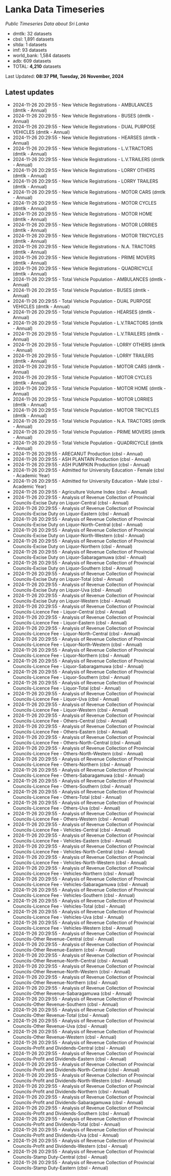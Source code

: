 # Lanka Data Timeseries
*Public Timeseries Data about Sri Lanka*

* dmtlk: 32 datasets
* cbsl: 1,891 datasets
* sltda: 1 datasets
* imf: 93 datasets
* world_bank: 1,584 datasets
* adb: 609 datasets
* TOTAL: **4,210** datasets

Last Updated: **08:37 PM, Tuesday, 26 November, 2024**

## Latest updates

* 2024-11-26 20:29:55 - New Vehicle Registrations - AMBULANCES (dmtlk - Annual)
* 2024-11-26 20:29:55 - New Vehicle Registrations - BUSES (dmtlk - Annual)
* 2024-11-26 20:29:55 - New Vehicle Registrations - DUAL PURPOSE VEHICLES (dmtlk - Annual)
* 2024-11-26 20:29:55 - New Vehicle Registrations - HEARSES (dmtlk - Annual)
* 2024-11-26 20:29:55 - New Vehicle Registrations - L.V.TRACTORS (dmtlk - Annual)
* 2024-11-26 20:29:55 - New Vehicle Registrations - L.V.TRAILERS (dmtlk - Annual)
* 2024-11-26 20:29:55 - New Vehicle Registrations - LORRY OTHERS (dmtlk - Annual)
* 2024-11-26 20:29:55 - New Vehicle Registrations - LORRY TRAILERS (dmtlk - Annual)
* 2024-11-26 20:29:55 - New Vehicle Registrations - MOTOR CARS (dmtlk - Annual)
* 2024-11-26 20:29:55 - New Vehicle Registrations - MOTOR CYCLES (dmtlk - Annual)
* 2024-11-26 20:29:55 - New Vehicle Registrations - MOTOR HOME (dmtlk - Annual)
* 2024-11-26 20:29:55 - New Vehicle Registrations - MOTOR LORRIES (dmtlk - Annual)
* 2024-11-26 20:29:55 - New Vehicle Registrations - MOTOR TRICYCLES (dmtlk - Annual)
* 2024-11-26 20:29:55 - New Vehicle Registrations - N.A. TRACTORS (dmtlk - Annual)
* 2024-11-26 20:29:55 - New Vehicle Registrations - PRIME MOVERS (dmtlk - Annual)
* 2024-11-26 20:29:55 - New Vehicle Registrations - QUADRICYCLE (dmtlk - Annual)
* 2024-11-26 20:29:55 - Total Vehicle Population - AMBULANCES (dmtlk - Annual)
* 2024-11-26 20:29:55 - Total Vehicle Population - BUSES (dmtlk - Annual)
* 2024-11-26 20:29:55 - Total Vehicle Population - DUAL PURPOSE VEHICLES (dmtlk - Annual)
* 2024-11-26 20:29:55 - Total Vehicle Population - HEARSES (dmtlk - Annual)
* 2024-11-26 20:29:55 - Total Vehicle Population - L.V.TRACTORS (dmtlk - Annual)
* 2024-11-26 20:29:55 - Total Vehicle Population - L.V.TRAILERS (dmtlk - Annual)
* 2024-11-26 20:29:55 - Total Vehicle Population - LORRY OTHERS (dmtlk - Annual)
* 2024-11-26 20:29:55 - Total Vehicle Population - LORRY TRAILERS (dmtlk - Annual)
* 2024-11-26 20:29:55 - Total Vehicle Population - MOTOR CARS (dmtlk - Annual)
* 2024-11-26 20:29:55 - Total Vehicle Population - MOTOR CYCLES (dmtlk - Annual)
* 2024-11-26 20:29:55 - Total Vehicle Population - MOTOR HOME (dmtlk - Annual)
* 2024-11-26 20:29:55 - Total Vehicle Population - MOTOR LORRIES (dmtlk - Annual)
* 2024-11-26 20:29:55 - Total Vehicle Population - MOTOR TRICYCLES (dmtlk - Annual)
* 2024-11-26 20:29:55 - Total Vehicle Population - N.A. TRACTORS (dmtlk - Annual)
* 2024-11-26 20:29:55 - Total Vehicle Population - PRIME MOVERS (dmtlk - Annual)
* 2024-11-26 20:29:55 - Total Vehicle Population - QUADRICYCLE (dmtlk - Annual)
* 2024-11-26 20:29:55 - ARECANUT Production (cbsl - Annual)
* 2024-11-26 20:29:55 - ASH PLANTAIN Production (cbsl - Annual)
* 2024-11-26 20:29:55 - ASH PUMPKIN Production (cbsl - Annual)
* 2024-11-26 20:29:55 - Admitted for University Education - Female (cbsl - Academic Year)
* 2024-11-26 20:29:55 - Admitted for University Education - Male (cbsl - Academic Year)
* 2024-11-26 20:29:55 - Agriculture Volume Index (cbsl - Annual)
* 2024-11-26 20:29:55 - Analysis of Revenue Collection of Provincial Councils-Excise Duty on Liquor-Central (cbsl - Annual)
* 2024-11-26 20:29:55 - Analysis of Revenue Collection of Provincial Councils-Excise Duty on Liquor-Eastern (cbsl - Annual)
* 2024-11-26 20:29:55 - Analysis of Revenue Collection of Provincial Councils-Excise Duty on Liquor-North-Central (cbsl - Annual)
* 2024-11-26 20:29:55 - Analysis of Revenue Collection of Provincial Councils-Excise Duty on Liquor-North-Western (cbsl - Annual)
* 2024-11-26 20:29:55 - Analysis of Revenue Collection of Provincial Councils-Excise Duty on Liquor-Northern (cbsl - Annual)
* 2024-11-26 20:29:55 - Analysis of Revenue Collection of Provincial Councils-Excise Duty on Liquor-Sabaragamuwa (cbsl - Annual)
* 2024-11-26 20:29:55 - Analysis of Revenue Collection of Provincial Councils-Excise Duty on Liquor-Southern (cbsl - Annual)
* 2024-11-26 20:29:55 - Analysis of Revenue Collection of Provincial Councils-Excise Duty on Liquor-Total (cbsl - Annual)
* 2024-11-26 20:29:55 - Analysis of Revenue Collection of Provincial Councils-Excise Duty on Liquor-Uva (cbsl - Annual)
* 2024-11-26 20:29:55 - Analysis of Revenue Collection of Provincial Councils-Excise Duty on Liquor-Western (cbsl - Annual)
* 2024-11-26 20:29:55 - Analysis of Revenue Collection of Provincial Councils-Licence Fee - Liquor-Central (cbsl - Annual)
* 2024-11-26 20:29:55 - Analysis of Revenue Collection of Provincial Councils-Licence Fee - Liquor-Eastern (cbsl - Annual)
* 2024-11-26 20:29:55 - Analysis of Revenue Collection of Provincial Councils-Licence Fee - Liquor-North-Central (cbsl - Annual)
* 2024-11-26 20:29:55 - Analysis of Revenue Collection of Provincial Councils-Licence Fee - Liquor-North-Western (cbsl - Annual)
* 2024-11-26 20:29:55 - Analysis of Revenue Collection of Provincial Councils-Licence Fee - Liquor-Northern (cbsl - Annual)
* 2024-11-26 20:29:55 - Analysis of Revenue Collection of Provincial Councils-Licence Fee - Liquor-Sabaragamuwa (cbsl - Annual)
* 2024-11-26 20:29:55 - Analysis of Revenue Collection of Provincial Councils-Licence Fee - Liquor-Southern (cbsl - Annual)
* 2024-11-26 20:29:55 - Analysis of Revenue Collection of Provincial Councils-Licence Fee - Liquor-Total (cbsl - Annual)
* 2024-11-26 20:29:55 - Analysis of Revenue Collection of Provincial Councils-Licence Fee - Liquor-Uva (cbsl - Annual)
* 2024-11-26 20:29:55 - Analysis of Revenue Collection of Provincial Councils-Licence Fee - Liquor-Western (cbsl - Annual)
* 2024-11-26 20:29:55 - Analysis of Revenue Collection of Provincial Councils-Licence Fee - Others-Central (cbsl - Annual)
* 2024-11-26 20:29:55 - Analysis of Revenue Collection of Provincial Councils-Licence Fee - Others-Eastern (cbsl - Annual)
* 2024-11-26 20:29:55 - Analysis of Revenue Collection of Provincial Councils-Licence Fee - Others-North-Central (cbsl - Annual)
* 2024-11-26 20:29:55 - Analysis of Revenue Collection of Provincial Councils-Licence Fee - Others-North-Western (cbsl - Annual)
* 2024-11-26 20:29:55 - Analysis of Revenue Collection of Provincial Councils-Licence Fee - Others-Northern (cbsl - Annual)
* 2024-11-26 20:29:55 - Analysis of Revenue Collection of Provincial Councils-Licence Fee - Others-Sabaragamuwa (cbsl - Annual)
* 2024-11-26 20:29:55 - Analysis of Revenue Collection of Provincial Councils-Licence Fee - Others-Southern (cbsl - Annual)
* 2024-11-26 20:29:55 - Analysis of Revenue Collection of Provincial Councils-Licence Fee - Others-Total (cbsl - Annual)
* 2024-11-26 20:29:55 - Analysis of Revenue Collection of Provincial Councils-Licence Fee - Others-Uva (cbsl - Annual)
* 2024-11-26 20:29:55 - Analysis of Revenue Collection of Provincial Councils-Licence Fee - Others-Western (cbsl - Annual)
* 2024-11-26 20:29:55 - Analysis of Revenue Collection of Provincial Councils-Licence Fee - Vehicles-Central (cbsl - Annual)
* 2024-11-26 20:29:55 - Analysis of Revenue Collection of Provincial Councils-Licence Fee - Vehicles-Eastern (cbsl - Annual)
* 2024-11-26 20:29:55 - Analysis of Revenue Collection of Provincial Councils-Licence Fee - Vehicles-North-Central (cbsl - Annual)
* 2024-11-26 20:29:55 - Analysis of Revenue Collection of Provincial Councils-Licence Fee - Vehicles-North-Western (cbsl - Annual)
* 2024-11-26 20:29:55 - Analysis of Revenue Collection of Provincial Councils-Licence Fee - Vehicles-Northern (cbsl - Annual)
* 2024-11-26 20:29:55 - Analysis of Revenue Collection of Provincial Councils-Licence Fee - Vehicles-Sabaragamuwa (cbsl - Annual)
* 2024-11-26 20:29:55 - Analysis of Revenue Collection of Provincial Councils-Licence Fee - Vehicles-Southern (cbsl - Annual)
* 2024-11-26 20:29:55 - Analysis of Revenue Collection of Provincial Councils-Licence Fee - Vehicles-Total (cbsl - Annual)
* 2024-11-26 20:29:55 - Analysis of Revenue Collection of Provincial Councils-Licence Fee - Vehicles-Uva (cbsl - Annual)
* 2024-11-26 20:29:55 - Analysis of Revenue Collection of Provincial Councils-Licence Fee - Vehicles-Western (cbsl - Annual)
* 2024-11-26 20:29:55 - Analysis of Revenue Collection of Provincial Councils-Other Revenue-Central (cbsl - Annual)
* 2024-11-26 20:29:55 - Analysis of Revenue Collection of Provincial Councils-Other Revenue-Eastern (cbsl - Annual)
* 2024-11-26 20:29:55 - Analysis of Revenue Collection of Provincial Councils-Other Revenue-North-Central (cbsl - Annual)
* 2024-11-26 20:29:55 - Analysis of Revenue Collection of Provincial Councils-Other Revenue-North-Western (cbsl - Annual)
* 2024-11-26 20:29:55 - Analysis of Revenue Collection of Provincial Councils-Other Revenue-Northern (cbsl - Annual)
* 2024-11-26 20:29:55 - Analysis of Revenue Collection of Provincial Councils-Other Revenue-Sabaragamuwa (cbsl - Annual)
* 2024-11-26 20:29:55 - Analysis of Revenue Collection of Provincial Councils-Other Revenue-Southern (cbsl - Annual)
* 2024-11-26 20:29:55 - Analysis of Revenue Collection of Provincial Councils-Other Revenue-Total (cbsl - Annual)
* 2024-11-26 20:29:55 - Analysis of Revenue Collection of Provincial Councils-Other Revenue-Uva (cbsl - Annual)
* 2024-11-26 20:29:55 - Analysis of Revenue Collection of Provincial Councils-Other Revenue-Western (cbsl - Annual)
* 2024-11-26 20:29:55 - Analysis of Revenue Collection of Provincial Councils-Profit and Dividends-Central (cbsl - Annual)
* 2024-11-26 20:29:55 - Analysis of Revenue Collection of Provincial Councils-Profit and Dividends-Eastern (cbsl - Annual)
* 2024-11-26 20:29:55 - Analysis of Revenue Collection of Provincial Councils-Profit and Dividends-North-Central (cbsl - Annual)
* 2024-11-26 20:29:55 - Analysis of Revenue Collection of Provincial Councils-Profit and Dividends-North-Western (cbsl - Annual)
* 2024-11-26 20:29:55 - Analysis of Revenue Collection of Provincial Councils-Profit and Dividends-Northern (cbsl - Annual)
* 2024-11-26 20:29:55 - Analysis of Revenue Collection of Provincial Councils-Profit and Dividends-Sabaragamuwa (cbsl - Annual)
* 2024-11-26 20:29:55 - Analysis of Revenue Collection of Provincial Councils-Profit and Dividends-Southern (cbsl - Annual)
* 2024-11-26 20:29:55 - Analysis of Revenue Collection of Provincial Councils-Profit and Dividends-Total (cbsl - Annual)
* 2024-11-26 20:29:55 - Analysis of Revenue Collection of Provincial Councils-Profit and Dividends-Uva (cbsl - Annual)
* 2024-11-26 20:29:55 - Analysis of Revenue Collection of Provincial Councils-Profit and Dividends-Western (cbsl - Annual)
* 2024-11-26 20:29:55 - Analysis of Revenue Collection of Provincial Councils-Stamp Duty-Central (cbsl - Annual)
* 2024-11-26 20:29:55 - Analysis of Revenue Collection of Provincial Councils-Stamp Duty-Eastern (cbsl - Annual)